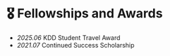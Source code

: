 # 🎖 Fellowships and Awards
- *2025.06* KDD Student Travel Award
- *2021.07* Continued Success Scholarship

